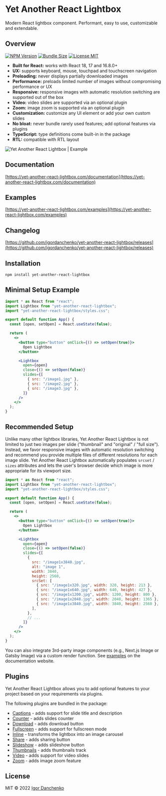 # Yet Another React Lightbox

Modern React lightbox component. Performant, easy to use, customizable and
extendable.

## Overview

[![NPM Version](https://img.shields.io/npm/v/yet-another-react-lightbox.svg?color=blue)](https://www.npmjs.com/package/yet-another-react-lightbox)
[![Bundle Size](https://img.shields.io/bundlephobia/minzip/yet-another-react-lightbox.svg?color=blue)](https://bundlephobia.com/package/yet-another-react-lightbox)
[![License MIT](https://img.shields.io/npm/l/yet-another-react-lightbox.svg?color=blue)](https://github.com/igordanchenko/yet-another-react-lightbox/blob/main/LICENSE)

- **Built for React:** works with React 18, 17 and 16.8.0+
- **UX:** supports keyboard, mouse, touchpad and touchscreen navigation
- **Preloading:** never displays partially downloaded images
- **Performance:** preloads limited number of images without compromising
  performance or UX
- **Responsive:** responsive images with automatic resolution switching are
  supported out of the box
- **Video:** video slides are supported via an optional plugin
- **Zoom:** image zoom is supported via an optional plugin
- **Customization:** customize any UI element or add your own custom slides
- **No bloat:** never bundle rarely used features; add optional features via
  plugins
- **TypeScript:** type definitions come built-in in the package
- **RTL:** compatible with RTL layout

![Yet Another React Lightbox | Example](https://images.yet-another-react-lightbox.com/example.jpg)

## Documentation

[https://yet-another-react-lightbox.com/documentation](https://yet-another-react-lightbox.com/documentation)

## Examples

[https://yet-another-react-lightbox.com/examples](https://yet-another-react-lightbox.com/examples)

## Changelog

[https://github.com/igordanchenko/yet-another-react-lightbox/releases](https://github.com/igordanchenko/yet-another-react-lightbox/releases)

## Installation

```shell
npm install yet-another-react-lightbox
```

## Minimal Setup Example

```jsx
import * as React from "react";
import Lightbox from "yet-another-react-lightbox";
import "yet-another-react-lightbox/styles.css";

export default function App() {
  const [open, setOpen] = React.useState(false);

  return (
    <>
      <button type="button" onClick={() => setOpen(true)}>
        Open Lightbox
      </button>

      <Lightbox
        open={open}
        close={() => setOpen(false)}
        slides={[
          { src: "/image1.jpg" },
          { src: "/image2.jpg" },
          { src: "/image3.jpg" },
        ]}
      />
    </>
  );
}
```

## Recommended Setup

Unlike many other lightbox libraries, Yet Another React Lightbox is not limited
to just two images per slide ("thumbnail" and "original" / "full size").
Instead, we favor responsive images with automatic resolution switching and
recommend you provide multiple files of different resolutions for each image
slide. Yet Another React Lightbox automatically populates `srcset` / `sizes`
attributes and lets the user's browser decide which image is more appropriate
for its viewport size.

```jsx
import * as React from "react";
import Lightbox from "yet-another-react-lightbox";
import "yet-another-react-lightbox/styles.css";

export default function App() {
  const [open, setOpen] = React.useState(false);

  return (
    <>
      <button type="button" onClick={() => setOpen(true)}>
        Open Lightbox
      </button>

      <Lightbox
        open={open}
        close={() => setOpen(false)}
        slides={[
          {
            src: "/image1x3840.jpg",
            alt: "image 1",
            width: 3840,
            height: 2560,
            srcSet: [
              { src: "/image1x320.jpg", width: 320, height: 213 },
              { src: "/image1x640.jpg", width: 640, height: 427 },
              { src: "/image1x1200.jpg", width: 1200, height: 800 },
              { src: "/image1x2048.jpg", width: 2048, height: 1365 },
              { src: "/image1x3840.jpg", width: 3840, height: 2560 },
            ],
          },
          // ...
        ]}
      />
    </>
  );
}
```

You can also integrate 3rd-party image components (e.g., Next.js Image or Gatsby
Image) via a custom render function. See
[examples](https://yet-another-react-lightbox.com/examples) on the documentation
website.

## Plugins

Yet Another React Lightbox allows you to add optional features to your project
based on your requirements via plugins.

The following plugins are bundled in the package:

- [Captions](https://yet-another-react-lightbox.com/plugins/captions) - adds
  support for slide title and description
- [Counter](https://yet-another-react-lightbox.com/plugins/counter) - adds
  slides counter
- [Download](https://yet-another-react-lightbox.com/plugins/download) - adds
  download button
- [Fullscreen](https://yet-another-react-lightbox.com/plugins/fullscreen) - adds
  support for fullscreen mode
- [Inline](https://yet-another-react-lightbox.com/plugins/inline) - transforms
  the lightbox into an image carousel
- [Share](https://yet-another-react-lightbox.com/plugins/share) - adds sharing
  button
- [Slideshow](https://yet-another-react-lightbox.com/plugins/slideshow) - adds
  slideshow button
- [Thumbnails](https://yet-another-react-lightbox.com/plugins/thumbnails) - adds
  thumbnails track
- [Video](https://yet-another-react-lightbox.com/plugins/video) - adds support
  for video slides
- [Zoom](https://yet-another-react-lightbox.com/plugins/zoom) - adds image zoom
  feature

## License

MIT © 2022 [Igor Danchenko](https://github.com/igordanchenko)
